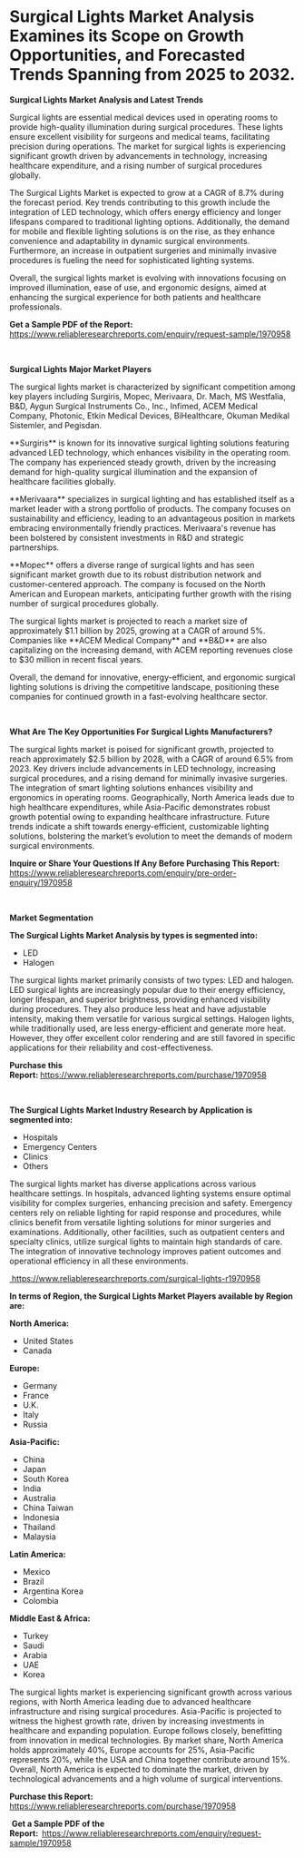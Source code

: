 <p><h1>Surgical Lights Market Analysis Examines its Scope on Growth Opportunities, and Forecasted Trends Spanning from 2025 to 2032.</h1></p><p><strong>Surgical Lights Market Analysis and Latest Trends</strong></p>
<p><p>Surgical lights are essential medical devices used in operating rooms to provide high-quality illumination during surgical procedures. These lights ensure excellent visibility for surgeons and medical teams, facilitating precision during operations. The market for surgical lights is experiencing significant growth driven by advancements in technology, increasing healthcare expenditure, and a rising number of surgical procedures globally.</p><p>The Surgical Lights Market is expected to grow at a CAGR of 8.7% during the forecast period. Key trends contributing to this growth include the integration of LED technology, which offers energy efficiency and longer lifespans compared to traditional lighting options. Additionally, the demand for mobile and flexible lighting solutions is on the rise, as they enhance convenience and adaptability in dynamic surgical environments. Furthermore, an increase in outpatient surgeries and minimally invasive procedures is fueling the need for sophisticated lighting systems. </p><p>Overall, the surgical lights market is evolving with innovations focusing on improved illumination, ease of use, and ergonomic designs, aimed at enhancing the surgical experience for both patients and healthcare professionals.</p></p>
<p><strong>Get a Sample PDF of the Report:&nbsp;</strong> <a href="https://www.reliableresearchreports.com/enquiry/request-sample/1970958?utm_campaign=36&utm_medium=2&utm_source=Github&utm_content=ia&utm_term=16042025&utm_id=surgical-lights">https://www.reliableresearchreports.com/enquiry/request-sample/1970958</a></p>
<p>&nbsp;</p>
<p><strong>Surgical Lights Major Market Players</strong></p>
<p><p>The surgical lights market is characterized by significant competition among key players including Surgiris, Mopec, Merivaara, Dr. Mach, MS Westfalia, B&D, Aygun Surgical Instruments Co., Inc., Infimed, ACEM Medical Company, Photonic, Etkin Medical Devices, BiHealthcare, Okuman Medikal Sistemler, and Pegisdan. </p><p>**Surgiris** is known for its innovative surgical lighting solutions featuring advanced LED technology, which enhances visibility in the operating room. The company has experienced steady growth, driven by the increasing demand for high-quality surgical illumination and the expansion of healthcare facilities globally.</p><p>**Merivaara** specializes in surgical lighting and has established itself as a market leader with a strong portfolio of products. The company focuses on sustainability and efficiency, leading to an advantageous position in markets embracing environmentally friendly practices. Merivaara's revenue has been bolstered by consistent investments in R&D and strategic partnerships.</p><p>**Mopec** offers a diverse range of surgical lights and has seen significant market growth due to its robust distribution network and customer-centered approach. The company is focused on the North American and European markets, anticipating further growth with the rising number of surgical procedures globally. </p><p>The surgical lights market is projected to reach a market size of approximately $1.1 billion by 2025, growing at a CAGR of around 5%. Companies like **ACEM Medical Company** and **B&D** are also capitalizing on the increasing demand, with ACEM reporting revenues close to $30 million in recent fiscal years. </p><p>Overall, the demand for innovative, energy-efficient, and ergonomic surgical lighting solutions is driving the competitive landscape, positioning these companies for continued growth in a fast-evolving healthcare sector.</p></p>
<p>&nbsp;</p>
<p><strong>What Are The Key Opportunities For Surgical Lights Manufacturers?</strong></p>
<p><p>The surgical lights market is poised for significant growth, projected to reach approximately $2.5 billion by 2028, with a CAGR of around 6.5% from 2023. Key drivers include advancements in LED technology, increasing surgical procedures, and a rising demand for minimally invasive surgeries. The integration of smart lighting solutions enhances visibility and ergonomics in operating rooms. Geographically, North America leads due to high healthcare expenditures, while Asia-Pacific demonstrates robust growth potential owing to expanding healthcare infrastructure. Future trends indicate a shift towards energy-efficient, customizable lighting solutions, bolstering the market’s evolution to meet the demands of modern surgical environments.</p></p>
<p><strong>Inquire or Share Your Questions If Any Before Purchasing This Report:</strong> <a href="https://www.reliableresearchreports.com/enquiry/pre-order-enquiry/1970958?utm_campaign=36&utm_medium=2&utm_source=Github&utm_content=ia&utm_term=16042025&utm_id=surgical-lights">https://www.reliableresearchreports.com/enquiry/pre-order-enquiry/1970958</a></p>
<p>&nbsp;</p>
<p><strong>Market Segmentation</strong></p>
<p><strong>The Surgical Lights Market Analysis by types is segmented into:</strong></p>
<p><ul><li>LED</li><li>Halogen</li></ul></p>
<p><p>The surgical lights market primarily consists of two types: LED and halogen. LED surgical lights are increasingly popular due to their energy efficiency, longer lifespan, and superior brightness, providing enhanced visibility during procedures. They also produce less heat and have adjustable intensity, making them versatile for various surgical settings. Halogen lights, while traditionally used, are less energy-efficient and generate more heat. However, they offer excellent color rendering and are still favored in specific applications for their reliability and cost-effectiveness.</p></p>
<p><strong>Purchase this Report:&nbsp;</strong><a href="https://www.reliableresearchreports.com/purchase/1970958?utm_campaign=36&utm_medium=2&utm_source=Github&utm_content=ia&utm_term=16042025&utm_id=surgical-lights">https://www.reliableresearchreports.com/purchase/1970958</a></p>
<p>&nbsp;</p>
<p><strong>The Surgical Lights Market Industry Research by Application is segmented into:</strong></p>
<p><ul><li>Hospitals</li><li>Emergency Centers</li><li>Clinics</li><li>Others</li></ul></p>
<p><p>The surgical lights market has diverse applications across various healthcare settings. In hospitals, advanced lighting systems ensure optimal visibility for complex surgeries, enhancing precision and safety. Emergency centers rely on reliable lighting for rapid response and procedures, while clinics benefit from versatile lighting solutions for minor surgeries and examinations. Additionally, other facilities, such as outpatient centers and specialty clinics, utilize surgical lights to maintain high standards of care. The integration of innovative technology improves patient outcomes and operational efficiency in all these environments.</p></p>
<p><a href="https://www.reliableresearchreports.com/surgical-lights-r1970958?utm_campaign=36&utm_medium=2&utm_source=Github&utm_content=ia&utm_term=16042025&utm_id=surgical-lights">&nbsp;https://www.reliableresearchreports.com/surgical-lights-r1970958</a></p>
<p><strong>In terms of Region, the Surgical Lights Market Players available by Region are:</strong></p>
<p>
    <p> <strong> North America: </strong>
        <ul>
            <li>United States</li>
            <li>Canada</li>
        </ul>
        </p> 
    <p> <strong> Europe: </strong>
        <ul>
            <li>Germany</li>
            <li>France</li>
            <li>U.K.</li>
            <li>Italy</li>
            <li>Russia</li>
        </ul>
        </p> 
    <p> <strong> Asia-Pacific: </strong>
        <ul>
            <li>China</li>
            <li>Japan</li>
            <li>South Korea</li>
            <li>India</li>
            <li>Australia</li>
            <li>China Taiwan</li>
            <li>Indonesia</li>
            <li>Thailand</li>
            <li>Malaysia</li>
        </ul>
        </p> 
    <p> <strong> Latin America: </strong>
        <ul>
            <li>Mexico</li>
            <li>Brazil</li>
            <li>Argentina Korea</li>
            <li>Colombia</li>
        </ul>
        </p> 
    <p> <strong> Middle East & Africa: </strong>
        <ul>
            <li>Turkey</li>
            <li>Saudi</li>
            <li>Arabia</li>
            <li>UAE</li>
            <li>Korea</li>
        </ul>
    </p>
    </p>
<p><p>The surgical lights market is experiencing significant growth across various regions, with North America leading due to advanced healthcare infrastructure and rising surgical procedures. Asia-Pacific is projected to witness the highest growth rate, driven by increasing investments in healthcare and expanding population. Europe follows closely, benefitting from innovation in medical technologies. By market share, North America holds approximately 40%, Europe accounts for 25%, Asia-Pacific represents 20%, while the USA and China together contribute around 15%. Overall, North America is expected to dominate the market, driven by technological advancements and a high volume of surgical interventions.</p></p>
<p><strong>Purchase this Report: </strong><a href="https://www.reliableresearchreports.com/purchase/1970958?utm_campaign=36&utm_medium=2&utm_source=Github&utm_content=ia&utm_term=16042025&utm_id=surgical-lights">https://www.reliableresearchreports.com/purchase/1970958</a></p>
<p>&nbsp;<strong>Get a Sample PDF of the Report:&nbsp;&nbsp;</strong><a href="https://www.reliableresearchreports.com/enquiry/request-sample/1970958?utm_campaign=36&utm_medium=2&utm_source=Github&utm_content=ia&utm_term=16042025&utm_id=surgical-lights">https://www.reliableresearchreports.com/enquiry/request-sample/1970958</a></p>
<p><strong></strong></p>
<p><p></p><p></p><p></p></p>